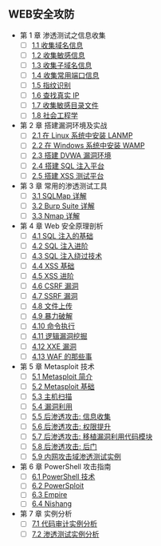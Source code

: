 ## WEB安全攻防   
- 第 1 章 渗透测试之信息收集
  - [ ] [1.1 收集域名信息](1/1-1.md)  
  - [ ] [1.2 收集敏感信息]()  
  - [ ] [1.3 收集子域名信息]()  
  - [ ] [1.4 收集常用端口信息]()  
  - [ ] [1.5 指纹识别]()  
  - [ ] [1.6 查找真实 IP]()  
  - [ ] [1.7 收集敏感目录文件]()  
  - [ ] [1.8 社会工程学]()  
- 第 2 章 搭建漏洞环境及实战
  - [ ] [2.1 在 Linux 系统中安装 LANMP]()  
  - [ ] [2.2 在 Windows 系统中安装 WAMP]()  
  - [ ] [2.3 搭建 DVWA 漏洞环境]()  
  - [ ] [2.4 搭建 SQL 注入平台]()  
  - [ ] [2.5 搭建 XSS 测试平台]()  
- 第 3 章 常用的渗透测试工具
  - [ ] [3.1 SQLMap 详解]()  
  - [ ] [3.2 Burp Suite 详解]()  
  - [ ] [3.3 Nmap 详解]()  
- 第 4 章 Web 安全原理剖析
  - [ ] [4.1 SQL 注入的基础]()  
  - [ ] [4.2 SQL 注入进阶]()  
  - [ ] [4.3 SQL 注入绕过技术]()  
  - [ ] [4.4 XSS 基础]()  
  - [ ] [4.5 XSS 进阶]()  
  - [ ] [4.6 CSRF 漏洞]()  
  - [ ] [4.7 SSRF 漏洞]()  
  - [ ] [4.8 文件上传]()  
  - [ ] [4.9 暴力破解]()  
  - [ ] [4.10 命令执行]()  
  - [ ] [4.11 逻辑漏洞挖掘]()  
  - [ ] [4.12 XXE 漏洞]()  
  - [ ] [4.13 WAF 的那些事]()  
- 第 5 章 Metasploit 技术
  - [ ] [5.1 Metasploit 简介]()  
  - [ ] [5.2 Metasploit 基础]()  
  - [ ] [5.3 主机扫描]()  
  - [ ] [5.4 漏洞利用]()  
  - [ ] [5.5 后渗透攻击: 信息收集]()  
  - [ ] [5.6 后渗透攻击: 权限提升]()  
  - [ ] [5.7 后渗透攻击: 移植漏洞利用代码模块]()  
  - [ ] [5.8 后渗透攻击: 后门]()  
  - [ ] [5.9 内网攻击域渗透测试实例]()  
- 第 6 章 PowerShell 攻击指南
  - [ ] [6.1 PowerShell 技术]()  
  - [ ] [6.2 PowerSploit]()  
  - [ ] [6.3 Empire ]()  
  - [ ] [6.4 Nishang]()  
- 第 7 章 实例分析 
  - [ ] [7.1 代码审计实例分析]()  
  - [ ] [7.2 渗透测试实例分析]()  
